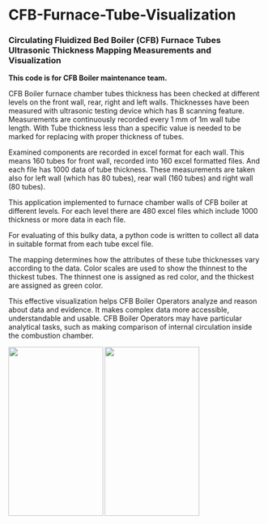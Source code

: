 # CFB-Furnace-Tube-Visualization
### Circulating Fluidized Bed Boiler (CFB) Furnace Tubes Ultrasonic Thickness Mapping Measurements and Visualization

**This code is for CFB Boiler maintenance team.**

CFB Boiler furnace chamber tubes thickness has been checked at different levels on the front wall, rear, right and left walls. Thicknesses have been measured with ultrasonic testing device which has B scanning feature. Measurements are continuously recorded every 1 mm of 1m wall tube length. With Tube thickness less than a specific value is needed to be marked for replacing with proper thickness of tubes.

Examined components are recorded in excel format for each wall. This means 160 tubes for front wall, recorded into 160 excel formatted files. And each file has 1000 data of tube thickness. These measurements are taken also for left wall (which has 80 tubes), rear wall (160 tubes) and right wall (80 tubes).

This application implemented to furnace chamber walls of CFB boiler at different levels. For each level there are 480 excel files which include 1000 thickness or more data in each file.

For evaluating of this bulky data, a python code is written to collect all data in suitable format from each tube excel file.

The mapping determines how the attributes of these tube thicknesses vary according to the data. Color scales are used to show the thinnest to the thickest tubes. The thinnest one is assigned as red color, and the thickest are assigned as green color.

This effective visualization helps CFB Boiler Operators analyze and reason about data and evidence. It makes complex data more accessible, understandable and usable. CFB Boiler Operators may have particular analytical tasks, such as making comparison of internal circulation inside the combustion chamber.


<a href="url"><img src="https://github.com/agurani/CFBx/blob/master/CFB/CFB/LScreen.png" align="left" height="334" width="187" ></a> 
<a href="url"><img src="https://github.com/agurani/CFBx/blob/master/CFB/CFB/IMG_3882.PNG" align="left" height="334" width="187" ></a> <br/>
